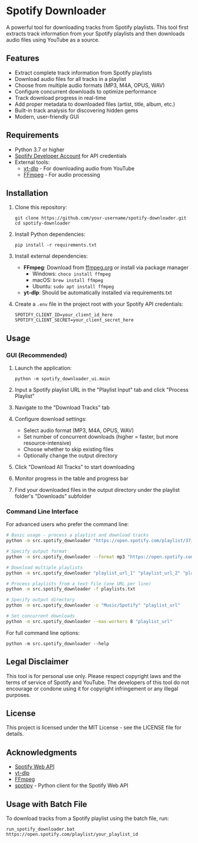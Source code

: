 # Spotify Downloader

A powerful tool for downloading tracks from Spotify playlists. This tool first extracts track information from your Spotify playlists and then downloads audio files using YouTube as a source.

## Features

- Extract complete track information from Spotify playlists
- Download audio files for all tracks in a playlist
- Choose from multiple audio formats (MP3, M4A, OPUS, WAV)
- Configure concurrent downloads to optimize performance
- Track download progress in real-time
- Add proper metadata to downloaded files (artist, title, album, etc.)
- Built-in track analysis for discovering hidden gems
- Modern, user-friendly GUI

## Requirements

- Python 3.7 or higher
- [Spotify Developer Account](https://developer.spotify.com/dashboard/) for API credentials
- External tools:
  - [yt-dlp](https://github.com/yt-dlp/yt-dlp) - For downloading audio from YouTube
  - [FFmpeg](https://ffmpeg.org/) - For audio processing

## Installation

1. Clone this repository:
   ```
   git clone https://github.com/your-username/spotify-downloader.git
   cd spotify-downloader
   ```

2. Install Python dependencies:
   ```
   pip install -r requirements.txt
   ```

3. Install external dependencies:
   - **FFmpeg**: Download from [ffmpeg.org](https://ffmpeg.org/download.html) or install via package manager
     - Windows: `choco install ffmpeg`
     - macOS: `brew install ffmpeg`
     - Ubuntu: `sudo apt install ffmpeg`
   - **yt-dlp**: Should be automatically installed via requirements.txt

4. Create a `.env` file in the project root with your Spotify API credentials:
   ```
   SPOTIFY_CLIENT_ID=your_client_id_here
   SPOTIFY_CLIENT_SECRET=your_client_secret_here
   ```

## Usage

### GUI (Recommended)

1. Launch the application:
   ```
   python -m spotify_downloader_ui.main
   ```

2. Input a Spotify playlist URL in the "Playlist Input" tab and click "Process Playlist"

3. Navigate to the "Download Tracks" tab 

4. Configure download settings:
   - Select audio format (MP3, M4A, OPUS, WAV)
   - Set number of concurrent downloads (higher = faster, but more resource-intensive)
   - Choose whether to skip existing files
   - Optionally change the output directory

5. Click "Download All Tracks" to start downloading

6. Monitor progress in the table and progress bar

7. Find your downloaded files in the output directory under the playlist folder's "Downloads" subfolder

### Command Line Interface

For advanced users who prefer the command line:

```bash
# Basic usage - process a playlist and download tracks
python -m src.spotify_downloader "https://open.spotify.com/playlist/37i9dQZEVXcQ9...?si=..."

# Specify output format
python -m src.spotify_downloader --format mp3 "https://open.spotify.com/playlist/..."

# Download multiple playlists
python -m src.spotify_downloader "playlist_url_1" "playlist_url_2" "playlist_url_3"

# Process playlists from a text file (one URL per line)
python -m src.spotify_downloader -f playlists.txt

# Specify output directory
python -m src.spotify_downloader -o "Music/Spotify" "playlist_url"

# Set concurrent downloads
python -m src.spotify_downloader --max-workers 8 "playlist_url"
```

For full command line options:
```
python -m src.spotify_downloader --help
```

## Legal Disclaimer

This tool is for personal use only. Please respect copyright laws and the terms of service of Spotify and YouTube. The developers of this tool do not encourage or condone using it for copyright infringement or any illegal purposes.

## License

This project is licensed under the MIT License - see the LICENSE file for details.

## Acknowledgments

- [Spotify Web API](https://developer.spotify.com/documentation/web-api/)
- [yt-dlp](https://github.com/yt-dlp/yt-dlp)
- [FFmpeg](https://ffmpeg.org/)
- [spotipy](https://spotipy.readthedocs.io/) - Python client for the Spotify Web API 

## Usage with Batch File

To download tracks from a Spotify playlist using the batch file, run:

```
run_spotify_downloader.bat https://open.spotify.com/playlist/your_playlist_id
```